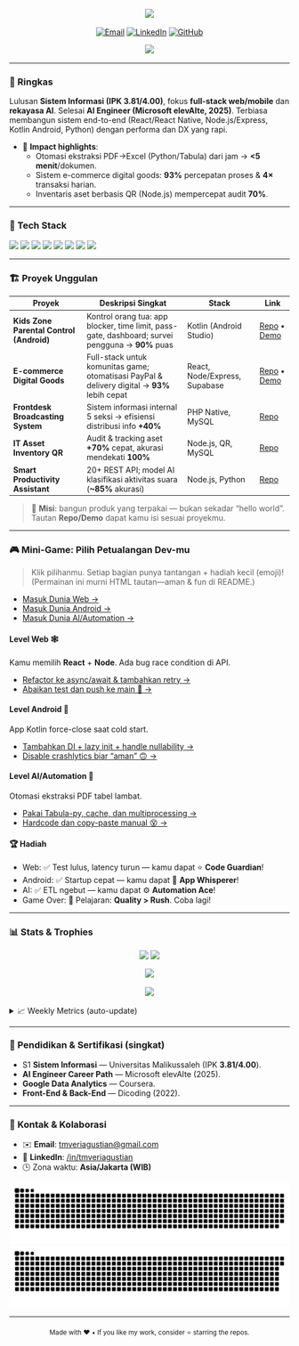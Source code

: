 <!--
  Profil README — TM Veri Agustian (@verifydream)
  Gaya: profesional, ringkas, interaktif, dan bisa di-scan cepat recruiter.
  Catatan: Ubah link Repo/Demo sesuai punyamu.
-->

<!-- Hero header dengan animasi -->
<p align="center">
  <img src="https://capsule-render.vercel.app/api?type=waving&color=0:00a8ff,100:6a00ff&height=180&text=TM%20Veri%20Agustian&fontAlign=50&fontAlignY=35&animation=fadeIn&desc=Software%20Engineer%20•%20Full-Stack%20Developer&descAlign=50&descAlignY=60"/>
</p>

<p align="center">
  <a href="mailto:tmveriagustian@gmail.com"><img alt="Email" src="https://img.shields.io/badge/Email-tmveriagustian%40gmail.com-1f6feb?style=for-the-badge&logo=gmail"></a>
  <a href="https://www.linkedin.com/in/tmveriagustian/"><img alt="LinkedIn" src="https://img.shields.io/badge/LinkedIn-/in/tmveriagustian-0a66c2?style=for-the-badge&logo=linkedin"></a>
  <a href="https://github.com/verifydream"><img alt="GitHub" src="https://img.shields.io/badge/GitHub-verifydream-111?style=for-the-badge&logo=github"></a>
</p>

<p align="center">
  <img src="https://readme-typing-svg.herokuapp.com?duration=3200&pause=800&center=true&vCenter=true&width=700&lines=Full-Stack+Developer+(Web%2FMobile);React.js+%7C+React+Native+%7C+Kotlin+(Android)+%7C+Python;AI+Enthusiast+%7C+Clean+Code+%7C+Shipping+Fast;Open+to+Collaboration+and+Opportunities" />
</p>

---

### 👋 Ringkas
Lulusan **Sistem Informasi (IPK 3.81/4.00)**, fokus **full-stack web/mobile** dan **rekayasa AI**. Selesai **AI Engineer (Microsoft elevAIte, 2025)**. Terbiasa membangun sistem end-to-end (React/React Native, Node.js/Express, Kotlin Android, Python) dengan performa dan DX yang rapi.

- 🚀 **Impact highlights**:
  - Otomasi ekstraksi PDF→Excel (Python/Tabula) dari jam → **<5 menit**/dokumen.
  - Sistem e-commerce digital goods: **93%** percepatan proses & **4×** transaksi harian.
  - Inventaris aset berbasis QR (Node.js) mempercepat audit **70%**.

---

### 🧰 Tech Stack
<p>
  <img src="https://img.shields.io/badge/Frontend-React.js-61dafb?logo=react&logoColor=000&style=for-the-badge"/>
  <img src="https://img.shields.io/badge/Mobile-React%20Native-61dafb?logo=react&logoColor=000&style=for-the-badge"/>
  <img src="https://img.shields.io/badge/Android-Kotlin-7f52ff?logo=kotlin&logoColor=fff&style=for-the-badge"/>
  <img src="https://img.shields.io/badge/Backend-Node.js-3c873a?logo=nodedotjs&logoColor=fff&style=for-the-badge"/>
  <img src="https://img.shields.io/badge/Python-Data%2FAutomation-3776ab?logo=python&logoColor=fff&style=for-the-badge"/>
  <img src="https://img.shields.io/badge/DB-MySQL%20%7C%20Supabase-4479a1?logo=mysql&logoColor=fff&style=for-the-badge"/>
  <img src="https://img.shields.io/badge/Cloud-Azure-0078d4?logo=microsoftazure&logoColor=fff&style=for-the-badge"/>
  <img src="https://img.shields.io/badge/Build-Git%20%7C%20Vercel%20%7C%20CI%2FCD-111?logo=githubactions&logoColor=fff&style=for-the-badge"/>
</p>

---

### 🏗️ Proyek Unggulan
| Proyek | Deskripsi Singkat | Stack | Link |
|---|---|---|---|
| **Kids Zone Parental Control (Android)** | Kontrol orang tua: app blocker, time limit, pass-gate, dashboard; survei pengguna → **90%** puas | Kotlin (Android Studio) | [Repo](#) • [Demo](#) |
| **E-commerce Digital Goods** | Full-stack untuk komunitas game; otomatisasi PayPal & delivery digital → **93%** lebih cepat | React, Node/Express, Supabase | [Repo](#) • [Demo](#) |
| **Frontdesk Broadcasting System** | Sistem informasi internal 5 seksi → efisiensi distribusi info **+40%** | PHP Native, MySQL | [Repo](#) |
| **IT Asset Inventory QR** | Audit & tracking aset **+70%** cepat, akurasi mendekati **100%** | Node.js, QR, MySQL | [Repo](#) |
| **Smart Productivity Assistant** | 20+ REST API; model AI klasifikasi aktivitas suara (**~85%** akurasi) | Node.js, Python | [Repo](#) |

> 🎯 **Misi**: bangun produk yang terpakai — bukan sekadar “hello world”. Tautan **Repo/Demo** dapat kamu isi sesuai proyekmu.

---

### 🎮 Mini-Game: Pilih Petualangan Dev-mu
> Klik pilihanmu. Setiap bagian punya tantangan + hadiah kecil (emoji)!  
> (Permainan ini murni HTML tautan—aman & fun di README.)

- [Masuk Dunia Web →](#level-web)
- [Masuk Dunia Android →](#level-android)
- [Masuk Dunia AI/Automation →](#level-ai)

#### Level Web 🕸️ <a id="level-web"></a>
Kamu memilih **React** + **Node**. Ada bug race condition di API.
- [Refactor ke async/await & tambahkan retry →](#hadiah-web)
- [Abaikan test dan push ke main 🙈 →](#game-over)

#### Level Android 🤖 <a id="level-android"></a>
App Kotlin force-close saat cold start.
- [Tambahkan DI + lazy init + handle nullability →](#hadiah-android)
- [Disable crashlytics biar “aman” 🙃 →](#game-over)

#### Level AI/Automation 🧠 <a id="level-ai"></a>
Otomasi ekstraksi PDF tabel lambat.
- [Pakai Tabula-py, cache, dan multiprocessing →](#hadiah-ai)
- [Hardcode dan copy-paste manual 😵 →](#game-over)

#### 🏆 Hadiah
- <a id="hadiah-web"></a>Web: ✅ Test lulus, latency turun — kamu dapat ⭐ **Code Guardian**!
- <a id="hadiah-android"></a>Android: ✅ Startup cepat — kamu dapat 📱 **App Whisperer**!
- <a id="hadiah-ai"></a>AI: ✅ ETL ngebut — kamu dapat ⚙️ **Automation Ace**!
- <a id="game-over"></a>Game Over: 🤡 Pelajaran: **Quality > Rush**. Coba lagi!

---

### 📊 Stats & Trophies
<p align="center">
  <img height="150" src="https://github-readme-stats.vercel.app/api?username=verifydream&show_icons=true&hide=issues&rank_icon=github" />
  <img height="150" src="https://github-readme-streak-stats.herokuapp.com/?user=verifydream" />
</p>
<p align="center">
  <img height="150" src="https://github-readme-stats.vercel.app/api/top-langs/?username=verifydream&layout=compact&langs_count=8" />
</p>
<p align="center">
  <img src="https://github-profile-trophy.vercel.app/?username=verifydream&theme=flat&no-frame=true&margin-w=10&row=1" />
</p>

<details>
  <summary>📈 Weekly Metrics (auto-update)</summary>
  <img src="./metrics.svg" alt="metrics"/>
</details>

---

### 🧾 Pendidikan & Sertifikasi (singkat)
- S1 **Sistem Informasi** — Universitas Malikussaleh (IPK **3.81/4.00**).
- **AI Engineer Career Path** — Microsoft elevAIte (2025).  
- **Google Data Analytics** — Coursera.  
- **Front-End & Back-End** — Dicoding (2022).

---

### 🤝 Kontak & Kolaborasi
- ✉️ **Email**: <a href="mailto:tmveriagustian@gmail.com">tmveriagustian@gmail.com</a>  
- 💼 **LinkedIn**: <a href="https://www.linkedin.com/in/tmveriagustian/">/in/tmveriagustian</a>  
- 🕒 Zona waktu: **Asia/Jakarta (WIB)**

<p align="center">
  <img src="https://raw.githubusercontent.com/Platane/snk/output/github-contribution-grid-snake.svg" alt="snake animation" />
  <img src="https://raw.githubusercontent.com/verifydream/verifydream/output/github-contribution-grid-snake.svg" alt="snake animation" />
</p>

---

<!-- Footer tip -->
<p align="center">
  <sub>Made with ❤️ • If you like my work, consider ⭐ starring the repos.</sub>
</p>
